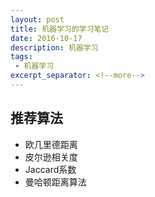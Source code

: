 ```yaml
---
layout: post
title: 机器学习的学习笔记
date: 2016-10-17
description: 机器学习
tags:
 - 机器学习
excerpt_separator: <!--more-->
---
```


## 推荐算法
* 欧几里德距离
* 皮尔逊相关度
* Jaccard系数
* 曼哈顿距离算法
